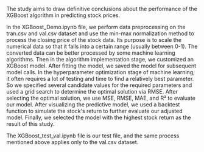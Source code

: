 The study aims to draw definitive conclusions about the performance of the XGBoost algorithm in predicting stock prices.

In the XGBoost_Demo.ipynb file, we perform data preprocessing on the tran.csv and val.csv dataset and use the min-max normalization method to process the closing price of the stock data. Its purpose is to scale the numerical data so that it falls into a certain range (usually between 0-1). The converted data can be better processed by some machine learning algorithms. Then in the algorithm implementation stage, we customized an XGBoost model. After fitting the model, we saved the model for subsequent model calls. In the hyperparameter optimization stage of machine learning, it often requires a lot of testing and time to find a relatively best parameter. So we specified several candidate values for the required parameters and used a grid search to determine the optimal solution via RMSE. After selecting the optimal solution, we use MSE, RMSE, MAE, and R² to evaluate our model. After visualizing the predictive model, we used a backtest function to simulate the stock's return to further evaluate our adjusted model. Finally, we selected the model with the highest stock return as the result of this study.

The XGBoost_test_val.ipynb file is our test file, and the same process mentioned above applies only to the val.csv dataset.

